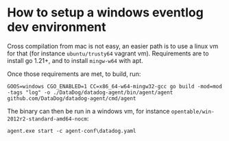 # How to setup a windows eventlog dev environment

Cross compilation from mac is not easy, an easier path is to use a linux vm for that (for instance `ubuntu/trusty64` vagrant vm).
Requirements are to install go 1.21+, and to install `mingw-w64` with apt.

Once those requirements are met, to build, run:
```
GOOS=windows CGO_ENABLED=1 CC=x86_64-w64-mingw32-gcc go build -mod=mod -tags "log" -o ./DataDog/datadog-agent/bin/agent/agent github.com/DataDog/datadog-agent/cmd/agent
```

The binary can then be run in a windows vm, for instance `opentable/win-2012r2-standard-amd64-nocm`:

```
agent.exe start -c agent-conf\datadog.yaml
```
